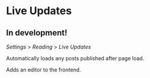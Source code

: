 Live Updates
============

In development!
---------------

*Settings* > *Reading* > *Live Updates*

Automatically loads any posts published after page load.

Adds an editor to the frontend.
